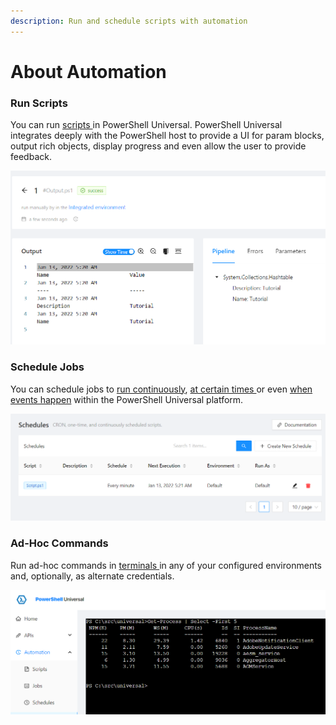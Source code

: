 ```yaml
---
description: Run and schedule scripts with automation
---
```


# About Automation

### Run Scripts

You can run [scripts ](scripts/)in PowerShell Universal. PowerShell Universal integrates deeply with the PowerShell host to provide a UI for param blocks, output rich objects, display progress and even allow the user to provide feedback.&#x20;

![](<../.gitbook/assets/image (305).png>)

### Schedule Jobs

You can schedule jobs to [run continuously](schedules.md#continuous), [at certain times ](schedules.md#cron)or even [when events happen](triggers.md) within the PowerShell Universal platform.&#x20;

![](<../.gitbook/assets/image (293).png>)

### Ad-Hoc Commands

Run ad-hoc commands in [terminals ](terminals.md)in any of your configured environments and, optionally, as alternate credentials.&#x20;

![](<../.gitbook/assets/image (308).png>)



